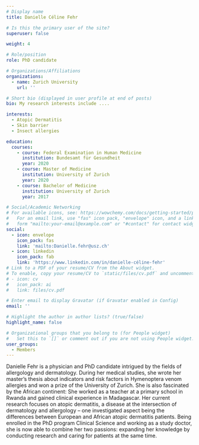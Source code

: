 ```yaml
---
# Display name
title: Danielle Céline Fehr

# Is this the primary user of the site?
superuser: false

weight: 4

# Role/position
role: PhD candidate

# Organizations/Affiliations
organizations:
  - name: Zurich University
    url: ''

# Short bio (displayed in user profile at end of posts)
bio: My research interests include ....

interests:
  - Atopic Dermatitis
  - Skin barrier
  - Insect allergies

education:
  courses:
    - course: Federal Examination in Human Medicine
      institution: Bundesamt für Gesundheit
      year: 2020
    - course: Master of Medicine
      institution: University of Zurich
      year: 2020
    - course: Bachelor of Medicine
      institution: University of Zurich
      year: 2017

# Social/Academic Networking
# For available icons, see: https://wowchemy.com/docs/getting-started/page-builder/#icons
#   For an email link, use "fas" icon pack, "envelope" icon, and a link in the
#   form "mailto:your-email@example.com" or "#contact" for contact widget.
social:
  - icon: envelope
    icon_pack: fas
    link: 'mailto:Danielle.fehr@usz.ch'
  - icon: linkedin
    icon_pack: fab
    link: 'https://www.linkedin.com/in/danielle-céline-fehr'
# Link to a PDF of your resume/CV from the About widget.
# To enable, copy your resume/CV to `static/files/cv.pdf` and uncomment the lines below.
# - icon: cv
#   icon_pack: ai
#   link: files/cv.pdf

# Enter email to display Gravatar (if Gravatar enabled in Config)
email: ''

# Highlight the author in author lists? (true/false)
highlight_name: false

# Organizational groups that you belong to (for People widget)
#   Set this to `[]` or comment out if you are not using People widget.
user_groups:
  - Members
---
```


Danielle Fehr is a physician and PhD candidate intrigued by the fields of allergology and dermatology. During her medical studies, she wrote her master’s thesis about indicators and risk factors in Hymenoptera venom allergies and won a prize of the University of Zurich. She is also fascinated by the African continent: She worked as a teacher at a primary school in Rwanda and gained clinical experience in Madagascar. Her current research focuses on atopic dermatitis, a disease at the intersection of dermatology and allergology – one investigated aspect being the differences between European and African atopic dermatitis patients. Being enrolled in the PhD program Clinical Science and working as a study doctor, she is now able to combine her two passions: expanding her knowledge by conducting research and caring for patients at the same time.
